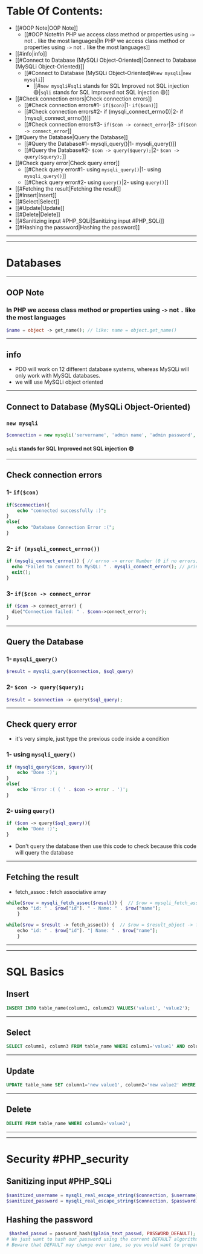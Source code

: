 # Table Of Contents: 
- [[#OOP Note|OOP Note]]
	- [[#OOP Note#In PHP we access class method or properties using `->`  not `.` like the most languages|In PHP we access class method or properties using `->`  not `.` like the most languages]]
- [[#info|info]]
- [[#Connect to Database (MySQLi Object-Oriented)|Connect to Database (MySQLi Object-Oriented)]]
	- [[#Connect to Database (MySQLi Object-Oriented)#`new mysqli`|`new mysqli`]]
		- [[#`new mysqli`#`sqli` stands for SQL Improved not SQL injection 😄|`sqli` stands for SQL Improved not SQL injection 😄]]
- [[#Check connection errors|Check connection errors]]
	- [[#Check connection errors#1- `if($con)`|1- `if($con)`]]
	- [[#Check connection errors#2- if (mysqli_connect_errno())|2- if (mysqli_connect_errno())]]
	- [[#Check connection errors#3- `if($con -> connect_error`|3- `if($con -> connect_error`]]
- [[#Query the Database|Query the Database]]
	- [[#Query the Database#1- mysqli_query()|1- mysqli_query()]]
	- [[#Query the Database#2- `$con -> query($query);`|2- `$con -> query($query);`]]
- [[#Check query error|Check query error]]
	- [[#Check query error#1- using `mysqli_query()`|1- using `mysqli_query()`]]
	- [[#Check query error#2- using `query()`|2- using `query()`]]
- [[#Fetching the result|Fetching the result]]
- [[#Insert|Insert]]
- [[#Select|Select]]
- [[#Update|Update]]
- [[#Delete|Delete]]
- [[#Sanitizing input #PHP_SQLi|Sanitizing input #PHP_SQLi]]
- [[#Hashing the password|Hashing the password]]
---
---
# Databases
---
## OOP Note
### In PHP we access class method or properties using `->`  not `.` like the most languages 
```php
$name = object -> get_name(); // like: name = object.get_name() 
```
---
## info 
- PDO will work on 12 different database systems, whereas MySQLi will only work with MySQL databases.
- we will use MySQLi object oriented 
---
## Connect to Database (MySQLi Object-Oriented)

### `new mysqli` 
```php
$connection = new mysqli('servername', 'admin name', 'admin password', 'database name');
```
#### `sqli` stands for SQL Improved not SQL injection 😄

---
## Check connection errors
###  1- `if($con)`
```php
if($connection){
	echo "connected successfully :)";
}
else{
	echo "Database Connection Error :(";
}
```

###  2- `if (mysqli_connect_errno())` 
```php
if (mysqli_connect_errno()) { // errno -> error Number (0 if no errors)
  echo "Failed to connect to MySQL: " . mysqli_connect_error(); // print the error 
  exit();
}
```

### 3- `if($con -> connect_error`
```php
if ($con -> connect_error) {  
  die("Connection failed: " . $conn->connect_error);  
}
```
---
## Query the Database 

### 1- `mysqli_query()`
```php
$result = mysqli_query($connection, $sql_query)
```

### 2- `$con -> query($query);`
```php
$result = $connection -> query($sql_query);
```
---

## Check query error 
- it's very simple, just type the previous code inside a condition 

### 1- using `mysqli_query()`

```php
if (mysqli_query($con, $query)){
	echo 'Done :)';
}
else{
	echo 'Error :( ( ' . $con -> error . ')';
}
```

### 2- using `query()`

```php
if ($con -> query($sql_query)){
	echo 'Done :)';
}
```

- Don't query the database then use this code to check because this code will query the database

---

## Fetching the result 

- fetch_assoc : fetch associative array
```php
while($row = mysqli_fetch_assoc($result)) {  // $row = mysqli_fetch_assoc($result_object)
    echo "id: " . $row["id"]. " - Name: " . $row["name"];
    }

```

```php
while($row = $result -> fetch_assoc()) {  // $row = $result_object -> fetch_assoc()
    echo "id: " . $row["id"]. "| Name: " . $row["name"];
    }

```
----
---

# SQL Basics 

## Insert 

```sql
INSERT INTO table_name(column1, column2) VALUES('value1', 'value2');
```

---

## Select 

```sql
SELECT column1, column3 FROM table_name WHERE column1='value1' AND column3='value3';
```
---

## Update 

```sql
UPDATE table_name SET column1='new value1', column2='new value2' WHERE column3='value3';
```

---

## Delete 

```sql 
DELETE FROM table_name WHERE column2='value2';
```

---
---

# Security #PHP_security

## Sanitizing input #PHP_SQLi 

```php
$sanitized_username = mysqli_real_escape_string($connection, $username);
$sanitized_password = mysqli_real_escape_string($connection, $password);
```

## Hashing the password 

```php
 $hashed_passwd = password_hash($plain_text_passwd, PASSWORD_DEFAULT);
# We just want to hash our password using the current DEFAULT algorithm. 
# Beware that DEFAULT may change over time, so you would want to prepare  
```